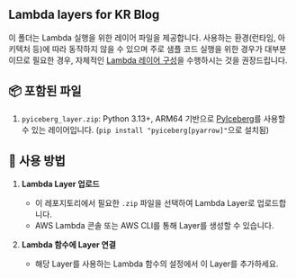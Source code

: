 ## Lambda layers for KR Blog
이 폴더는 Lambda 실행을 위한 레이어 파일을 제공합니다. 사용하는 환경(런타임, 아키텍처 등)에 따라 동작하지 않을 수 있으며 주로 샘플 코드 실행을 위한 경우가 대부분이므로 필요한 경우, 자체적인 [Lambda 레이어 구성](https://docs.aws.amazon.com/ko_kr/lambda/latest/dg/creating-deleting-layers.html)을 수행하시는 것을 권장드립니다.

## 📦 포함된 파일

1. `pyiceberg_layer.zip`: Python 3.13+, ARM64 기반으로 [PyIceberg](https://py.iceberg.apache.org/)를 사용할 수 있는 레이어입니다. (`pip install "pyiceberg[pyarrow]"`으로 설치됨)

## 🔧 사용 방법

1. **Lambda Layer 업로드**
   - 이 레포지토리에서 필요한 `.zip` 파일을 선택하여 Lambda Layer로 업로드합니다.
   - AWS Lambda 콘솔 또는 AWS CLI를 통해 Layer를 생성할 수 있습니다.

2. **Lambda 함수에 Layer 연결**
   - 해당 Layer를 사용하는 Lambda 함수의 설정에서 이 Layer를 추가하세요.
